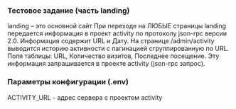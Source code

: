 ### Тестовое задание (часть landing)

landing – это основной сайт
При переходе на ЛЮБЫЕ страницы landing передается информация в проект activity по протоколу json-rpc версии 2.0. 
Информация содержит URL и Дату.
На странице /admin/activity выводится историю активности с пагинацией сгруппированную по URL. 
Поля таблицы: URL, Количество визитов, Последнее посещение. 
Эту информация запрашивается в проекте activity (json-rpc запрос).

### Параметры конфигурации (.env)

ACTIVITY_URL - адрес сервера с проектом activity

